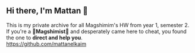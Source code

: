 ## Hi there, I'm Mattan 👋

This is my private archive for all Magshimim's HW from year 1, semester 2.
<br>
If you're a 🧙<strong>Magshimist</strong>🧙 and desperately came here to cheat, you found the one to <strong>direct and help you</strong>.
<br>
<a>https://github.com/mattanelkaim</a>
